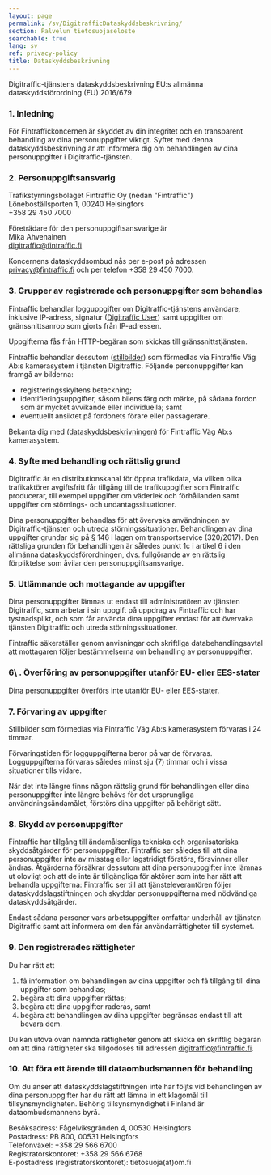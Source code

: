 ```yaml
---
layout: page
permalink: /sv/DigitrafficDataskyddsbeskrivning/
section: Palvelun tietosuojaseloste
searchable: true
lang: sv
ref: privacy-policy
title: Dataskyddsbeskrivning
---
```


Digitraffic-tjänstens dataskyddsbeskrivning EU:s allmänna dataskyddsförordning (EU) 2016/679

### 1\. Inledning

För Fintraffickoncernen är skyddet av din integritet och en transparent behandling av dina personuppgifter viktigt. Syftet med denna dataskyddsbeskrivning är att informera dig om behandlingen av dina personuppgifter i Digitraffic-tjänsten.

### 2\. Personuppgiftsansvarig

Trafikstyrningsbolaget Fintraffic Oy (nedan "Fintraffic")<br/>
Löneboställsporten 1, 00240 Helsingfors<br/>
+358 29 450 7000<br/>

Företrädare för den personuppgiftsansvarige är<br/>
Mika Ahvenainen<br/>
digitraffic@fintraffic.fi<br/>

Koncernens dataskyddsombud nås per e-post på adressen privacy@fintraffic.fi och per telefon +358 29 450 7000.

### 3\. Grupper av registrerade och personuppgifter som behandlas

Fintraffic behandlar logguppgifter om Digitraffic-tjänstens användare, inklusive IP-adress, signatur ([Digitraffic User](https://www.digitraffic.fi/en/support/instructions/#headers-to-identify-the-application)) samt uppgifter om gränssnittsanrop som gjorts från IP-adressen.

Uppgifterna fås från HTTP-begäran som skickas till gränssnittstjänsten. 

Fintraffic behandlar dessutom ([stillbilder](https://www.digitraffic.fi/en/road-traffic/#weather-cameras)) som förmedlas via Fintraffic Väg Ab:s kamerasystem i tjänsten Digitraffic. Följande personuppgifter kan framgå av bilderna:
- registreringsskyltens beteckning;
- identifieringsuppgifter, såsom bilens färg och märke, på sådana fordon som är mycket avvikande eller individuella; samt
- eventuellt ansiktet på fordonets förare eller passagerare.

Bekanta dig med ([dataskyddsbeskrivningen](https://www.fintraffic.fi/sv/tie/dataskyddsbeskrivningen-fintraffic-vag-abs-kamerasystem)) för Fintraffic Väg Ab:s kamerasystem.

### 4\. Syfte med behandling och rättslig grund

Digitraffic är en distributionskanal för öppna trafikdata, via vilken olika trafikaktörer avgiftsfritt får tillgång till de trafikuppgifter som Fintraffic producerar, till exempel uppgifter om väderlek och förhållanden samt uppgifter om störnings- och undantagssituationer.

Dina personuppgifter behandlas för att övervaka användningen av Digitraffic-tjänsten och utreda störningssituationer. Behandlingen av dina uppgifter grundar sig på § 146 i lagen om transportservice (320/2017). Den rättsliga grunden för behandlingen är således punkt 1c i artikel 6 i den allmänna dataskyddsförordningen, dvs. fullgörande av en rättslig förpliktelse som åvilar den personuppgiftsansvarige.

### 5\. Utlämnande och mottagande av uppgifter

Dina personuppgifter lämnas ut endast till administratören av tjänsten Digitraffic, som arbetar i sin uppgift på uppdrag av Fintraffic och har tystnadsplikt, och som får använda dina uppgifter endast för att övervaka tjänsten Digitraffic och utreda störningssituationer.

Fintraffic säkerställer genom anvisningar och skriftliga databehandlingsavtal att mottagaren följer bestämmelserna om behandling av personuppgifter.

### 6\ . Överföring av personuppgifter utanför EU- eller EES-stater

Dina personuppgifter överförs inte utanför EU- eller EES-stater.

### 7\. Förvaring av uppgifter

Stillbilder som förmedlas via Fintraffic Väg Ab:s kamerasystem förvaras i 24 timmar. 

Förvaringstiden för logguppgifterna beror på var de förvaras. Logguppgifterna förvaras således minst sju (7) timmar och i vissa situationer tills vidare.

När det inte längre finns någon rättslig grund för behandlingen eller dina personuppgifter inte längre behövs för det ursprungliga användningsändamålet, förstörs dina uppgifter på behörigt sätt.

### 8\. Skydd av personuppgifter

Fintraffic har tillgång till ändamålsenliga tekniska och organisatoriska skyddsåtgärder för personuppgifter. Fintraffic ser således till att dina personuppgifter inte av misstag eller lagstridigt förstörs, försvinner eller ändras. Åtgärderna försäkrar dessutom att dina personuppgifter inte lämnas ut olovligt och att de inte är tillgängliga för aktörer som inte har rätt att behandla uppgifterna: Fintraffic ser till att tjänsteleverantören följer dataskyddslagstiftningen och skyddar personuppgifterna med nödvändiga dataskyddsåtgärder.

Endast sådana personer vars arbetsuppgifter omfattar underhåll av tjänsten Digitraffic samt att informera om den får användarrättigheter till systemet.

### 9\. Den registrerades rättigheter

Du har rätt att
1. få information om behandlingen av dina uppgifter och få tillgång till dina uppgifter som behandlas;
2. begära att dina uppgifter rättas;
3. begära att dina uppgifter raderas, samt
4. begära att behandlingen av dina uppgifter begränsas endast till att bevara dem. 

Du kan utöva ovan nämnda rättigheter genom att skicka en skriftlig begäran om att dina rättigheter ska tillgodoses till adressen digitraffic@fintraffic.fi.

### 10\. Att föra ett ärende till dataombudsmannen för behandling

Om du anser att dataskyddslagstiftningen inte har följts vid behandlingen av dina personuppgifter har du rätt att lämna in ett klagomål till tillsynsmyndigheten. Behörig tillsynsmyndighet i Finland är dataombudsmannens byrå.

Besöksadress: Fågelviksgränden 4, 00530 Helsingfors<br/>
Postadress: PB 800, 00531 Helsingfors<br/>
Telefonväxel: +358 29 566 6700<br/>
Registratorskontoret: +358 29 566 6768<br/>
E-postadress (registratorskontoret): tietosuoja(at)om.fi